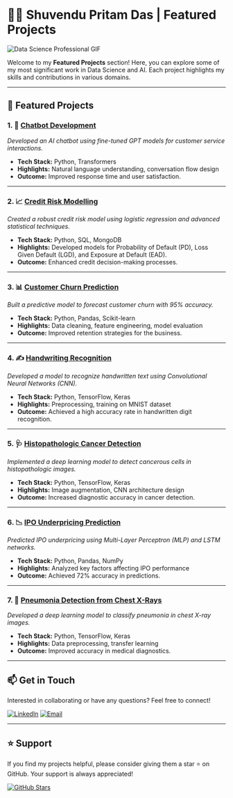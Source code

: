 # 🧑‍💼 Shuvendu Pritam Das | Featured Projects

![Data Science Professional GIF](https://media.giphy.com/media/iIqmM5tTjmpOB9mpbn/giphy.gif)

Welcome to my **Featured Projects** section! Here, you can explore some of my most significant work in Data Science and AI. Each project highlights my skills and contributions in various domains.

---

## 📂 Featured Projects

### 1. 🤖 [Chatbot Development](https://github.com/SPritamDas/projectnameChatbot)
*Developed an AI chatbot using fine-tuned GPT models for customer service interactions.*

- **Tech Stack:** Python, Transformers
- **Highlights:** Natural language understanding, conversation flow design
- **Outcome:** Improved response time and user satisfaction.

---

### 2. 📈 [Credit Risk Modelling](https://github.com/SPritamDas/projectnameCreditRisk)
*Created a robust credit risk model using logistic regression and advanced statistical techniques.*

- **Tech Stack:** Python, SQL, MongoDB
- **Highlights:** Developed models for Probability of Default (PD), Loss Given Default (LGD), and Exposure at Default (EAD).
- **Outcome:** Enhanced credit decision-making processes.

---

### 3. 📊 [Customer Churn Prediction](https://github.com/SPritamDas/My-Projects/tree/main/Others/TELCO%20Customer%20Churn)
*Built a predictive model to forecast customer churn with 95% accuracy.*

- **Tech Stack:** Python, Pandas, Scikit-learn
- **Highlights:** Data cleaning, feature engineering, model evaluation
- **Outcome:** Improved retention strategies for the business.

---

### 4. ✍️ [Handwriting Recognition](https://github.com/SPritamDas/projectnameHandwriting)
*Developed a model to recognize handwritten text using Convolutional Neural Networks (CNN).*

- **Tech Stack:** Python, TensorFlow, Keras
- **Highlights:** Preprocessing, training on MNIST dataset
- **Outcome:** Achieved a high accuracy rate in handwritten digit recognition.

---

### 5. 🩺 [Histopathologic Cancer Detection](https://github.com/SPritamDas/projectnameCancerDetection)
*Implemented a deep learning model to detect cancerous cells in histopathologic images.*

- **Tech Stack:** Python, TensorFlow, Keras
- **Highlights:** Image augmentation, CNN architecture design
- **Outcome:** Increased diagnostic accuracy in cancer detection.

---

### 6. 📉 [IPO Underpricing Prediction](https://github.com/SPritamDas/projectnameIPO)
*Predicted IPO underpricing using Multi-Layer Perceptron (MLP) and LSTM networks.*

- **Tech Stack:** Python, Pandas, NumPy
- **Highlights:** Analyzed key factors affecting IPO performance
- **Outcome:** Achieved 72% accuracy in predictions.

---

### 7. 🏥 [Pneumonia Detection from Chest X-Rays](https://github.com/SPritamDas/projectnamePneumonia)
*Developed a deep learning model to classify pneumonia in chest X-ray images.*

- **Tech Stack:** Python, TensorFlow, Keras
- **Highlights:** Data preprocessing, transfer learning
- **Outcome:** Improved accuracy in medical diagnostics.

---

## 📫 Get in Touch

Interested in collaborating or have any questions? Feel free to connect!

[![LinkedIn](https://img.shields.io/badge/LinkedIn-Connect-blue?style=for-the-badge&logo=linkedin)](https://www.linkedin.com/in/shuvendupritamdas/)
[![Email](https://img.shields.io/badge/Email-Contact-red?style=for-the-badge&logo=gmail)](mailto:shuvendupritamdas181@gmail.com)

---

## ⭐️ Support

If you find my projects helpful, please consider giving them a star ⭐️ on GitHub. Your support is always appreciated!

[![GitHub Stars](https://img.shields.io/github/stars/SPritamDas?style=social)](https://github.com/SPritamDas?tab=repositories)
